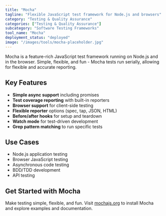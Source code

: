 ```yaml
---
title: "Mocha"
tagline: "Flexible JavaScript test framework for Node.js and browsers"
category: "Testing & Quality Assurance"
categories: ["Testing & Quality Assurance"]
subcategory: "Software Testing Frameworks"
tool_name: "Mocha"
deployment_status: "deployed"
image: "/images/tools/mocha-placeholder.jpg"
---
```

Mocha is a feature-rich JavaScript test framework running on Node.js and in the browser. Simple, flexible, and fun - Mocha tests run serially, allowing for flexible and accurate reporting.

## Key Features

- **Simple async support** including promises
- **Test coverage reporting** with built-in reporters
- **Browser support** for client-side testing
- **Flexible reporter** options (spec, tap, JSON, HTML)
- **Before/after hooks** for setup and teardown
- **Watch mode** for test-driven development
- **Grep pattern matching** to run specific tests

## Use Cases

- Node.js application testing
- Browser JavaScript testing
- Asynchronous code testing
- BDD/TDD development
- API testing

## Get Started with Mocha

Make testing simple, flexible, and fun. Visit [mochajs.org](https://mochajs.org) to install Mocha and explore examples and documentation.
